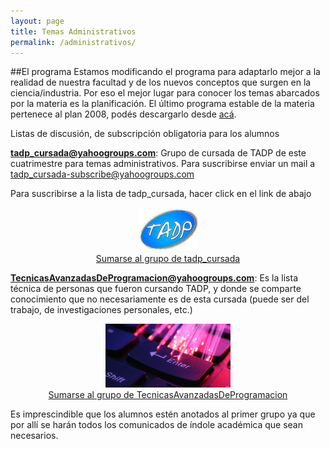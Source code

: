 ```yaml
---
layout: page
title: Temas Administrativos
permalink: /administrativos/
---
```


##El programa
Estamos modificando el programa para adaptarlo mejor a la realidad de nuestra facultad y de los nuevos conceptos que surgen en la ciencia/industria. Por eso el mejor lugar para conocer los temas abarcados por la materia es la planificación.
El último programa estable de la materia pertenece al plan 2008, podés descargarlo desde [acá](/contenidos).


Listas de discusión, de subscripción obligatoria para los alumnos

**tadp_cursada@yahoogroups.com**: Grupo de cursada de TADP de este cuatrimestre para temas administrativos. Para suscribirse enviar un mail a tadp_cursada-subscribe@yahoogroups.com

Para suscribirse a la lista de tadp_cursada, hacer click en el link de abajo

<center>
<a href="http://groups.yahoo.com/group/tadp_cursada/join">
<img src="/img/tadp_join_group.jpg" border="0"
  alt="Click here to join tadp_cursada"><br>Sumarse al grupo de tadp_cursada</a>
</center>


**TecnicasAvanzadasDeProgramacion@yahoogroups.com**: Es la lista técnica de personas que fueron cursando TADP, y donde se comparte conocimiento que no necesariamente es de esta cursada (puede ser del trabajo, de investigaciones personales, etc.)

<center>
<a href="http://groups.yahoo.com/group/TecnicasAvanzadasDeProgramacion/join">
<img src="/img/tadp_grupo_2.jpg" border="0" width="200px"
  alt="Click here to join TecnicasAvanzadasDeProgramacion"><br>Sumarse al grupo de TecnicasAvanzadasDeProgramacion</a>
</center>

Es imprescindible que los alumnos estén anotados al primer grupo ya que por allí se harán todos los comunicados de índole académica que sean necesarios.